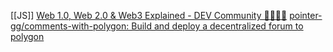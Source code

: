 [[JS]]
[Web 1.0, Web 2.0 & Web3 Explained - DEV Community 👩‍💻👨‍💻](https://dev.to/narottam04/web-10-web-20-web-30-explained-591n)
[pointer-gg/comments-with-polygon: Build and deploy a decentralized forum to polygon](https://github.com/pointer-gg/comments-with-polygon)
